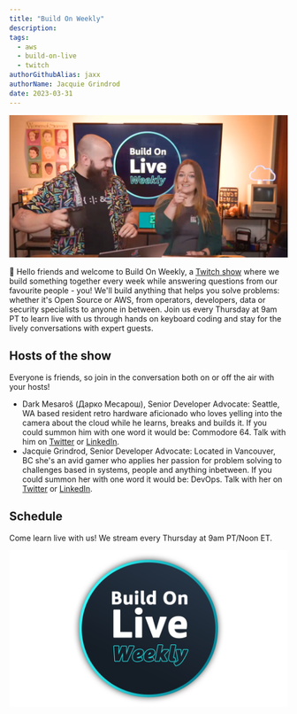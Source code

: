```yaml
---
title: "Build On Weekly"
description:
tags:
  - aws
  - build-on-live
  - twitch
authorGithubAlias: jaxx
authorName: Jacquie Grindrod
date: 2023-03-31
---
```


![Image of Jacquie and Darko enjoing the live stream together](images/bow-header.png)

👋 Hello friends and welcome to Build On Weekly, a [Twitch show](https://www.twitch.tv/aws) where we build something together every week while answering questions from our favourite people - you! We'll build anything that helps you solve problems: whether it's Open Source or AWS, from operators, developers, data or security specialists to anyone in between. Join us every Thursday at 9am PT to learn live with us through hands on keyboard coding and stay for the lively conversations with expert guests.

## Hosts of the show
Everyone is friends, so join in the conversation both on or off the air with your hosts!
- Dark Mesaroš (Дарко Месарош), Senior Developer Advocate: Seattle, WA based resident retro hardware aficionado who loves yelling into the camera about the cloud while he learns, breaks and builds it. If you could summon him with one word it would be: Commodore 64. Talk with him on [Twitter](https://twitter.com/darkosubotica) or [LinkedIn](https://www.linkedin.com/in/darko-mesaros/).
- Jacquie Grindrod, Senior Developer Advocate: Located in Vancouver, BC she's an avid gamer who applies her passion for problem solving to challenges based in systems, people and anything inbetween. If you could summon her with one word it would be: DevOps. Talk with her on [Twitter](https://twitter.com/devopsjacquie) or [LinkedIn](https://www.linkedin.com/in/jacquelyne-grindrod/).


## Schedule
Come learn live with us! We stream every Thursday at 9am PT/Noon ET.


![Build On Weekly Logo](images/BOW_Logo.png)